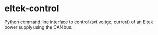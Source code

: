 # eltek-control
Python command line interface to control (set voltge, current) of an Eltek power supply using the CAN bus.
